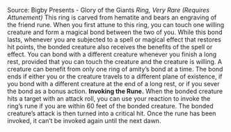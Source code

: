 Source: Bigby Presents - Glory of the Giants
*Ring, Very Rare (Requires Attunement)*
This ring is carved from hematite and bears an engraving of the friend rune.
When you first attune to this ring, you can touch one willing creature and form a magical bond between the two of you. While this bond lasts, whenever you are subjected to a spell or magical effect that restores hit points, the bonded creature also receives the benefits of the spell or effect.
You can bond with a different creature whenever you finish a long rest, provided that you can touch the creature and the creature is willing.
A creature can benefit from only one ring of amity’s bond at a time. The bond ends if either you or the creature travels to a different plane of existence, if you bond with a different creature at the end of a long rest, or if you sever the bond as a bonus action.
**Invoking the Rune.** When the bonded creature hits a target with an attack roll, you can use your reaction to invoke the ring’s rune if you are within 60 feet of the bonded creature. The bonded creature’s attack is then turned into a critical hit.
Once the rune has been invoked, it can’t be invoked again until the next dawn.